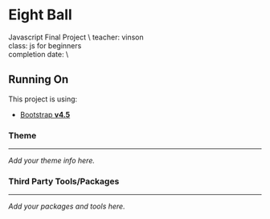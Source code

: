 # Eight Ball
Javascript Final Project \ 
teacher: vinson \
class: js for beginners \
completion date: \


## Running On 

This project is using:
- [Bootstrap **v4.5**](https://getbootstrap.com/docs/4.5/getting-started/introduction/)


### Theme
---
*Add your theme info here.*


### Third Party Tools/Packages
---
*Add your packages and tools here.*
